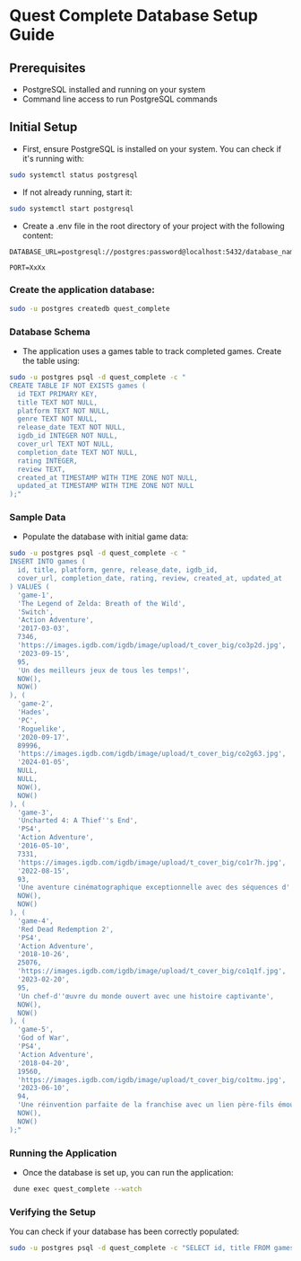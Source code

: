 # Quest Complete Database Setup Guide

## Prerequisites
- PostgreSQL installed and running on your system
- Command line access to run PostgreSQL commands

## Initial Setup
- First, ensure PostgreSQL is installed on your system. You can check if it's running with:
```bash
sudo systemctl status postgresql
```

- If not already running, start it:
```bash
sudo systemctl start postgresql
```
- Create a .env file in the root directory of your project with the following content:
```env
DATABASE_URL=postgresql://postgres:password@localhost:5432/database_name

PORT=XxXx
```
### Create the application database:
```bash
sudo -u postgres createdb quest_complete
```

### Database Schema
- The application uses a games table to track completed games. Create the table using:
```bash
sudo -u postgres psql -d quest_complete -c "
CREATE TABLE IF NOT EXISTS games (
  id TEXT PRIMARY KEY,
  title TEXT NOT NULL,
  platform TEXT NOT NULL,
  genre TEXT NOT NULL,
  release_date TEXT NOT NULL,
  igdb_id INTEGER NOT NULL,
  cover_url TEXT NOT NULL,
  completion_date TEXT NOT NULL,
  rating INTEGER,
  review TEXT,
  created_at TIMESTAMP WITH TIME ZONE NOT NULL,
  updated_at TIMESTAMP WITH TIME ZONE NOT NULL
);"
```

### Sample Data
-   Populate the database with initial game data:
```bash
sudo -u postgres psql -d quest_complete -c "
INSERT INTO games (
  id, title, platform, genre, release_date, igdb_id, 
  cover_url, completion_date, rating, review, created_at, updated_at
) VALUES (
  'game-1', 
  'The Legend of Zelda: Breath of the Wild', 
  'Switch', 
  'Action Adventure', 
  '2017-03-03', 
  7346, 
  'https://images.igdb.com/igdb/image/upload/t_cover_big/co3p2d.jpg', 
  '2023-09-15', 
  95, 
  'Un des meilleurs jeux de tous les temps!', 
  NOW(), 
  NOW()
), (
  'game-2', 
  'Hades', 
  'PC', 
  'Roguelike', 
  '2020-09-17', 
  89996, 
  'https://images.igdb.com/igdb/image/upload/t_cover_big/co2g63.jpg', 
  '2024-01-05', 
  NULL, 
  NULL, 
  NOW(), 
  NOW()
), (
  'game-3',
  'Uncharted 4: A Thief''s End',
  'PS4',
  'Action Adventure',
  '2016-05-10',
  7331,
  'https://images.igdb.com/igdb/image/upload/t_cover_big/co1r7h.jpg',
  '2022-08-15',
  93,
  'Une aventure cinématographique exceptionnelle avec des séquences d''action incroyables',
  NOW(),
  NOW()
), (
  'game-4',
  'Red Dead Redemption 2',
  'PS4',
  'Action Adventure',
  '2018-10-26',
  25076,
  'https://images.igdb.com/igdb/image/upload/t_cover_big/co1q1f.jpg',
  '2023-02-20',
  95,
  'Un chef-d''œuvre du monde ouvert avec une histoire captivante',
  NOW(),
  NOW()
), (
  'game-5',
  'God of War',
  'PS4',
  'Action Adventure',
  '2018-04-20',
  19560,
  'https://images.igdb.com/igdb/image/upload/t_cover_big/co1tmu.jpg',
  '2023-06-10',
  94,
  'Une réinvention parfaite de la franchise avec un lien père-fils émouvant',
  NOW(),
  NOW()
);"
```

### Running the Application
- Once the database is set up, you can run the application:
```bash
 dune exec quest_complete --watch
```

### Verifying the Setup
You can check if your database has been correctly populated:
```bash
sudo -u postgres psql -d quest_complete -c "SELECT id, title FROM games;"
```


